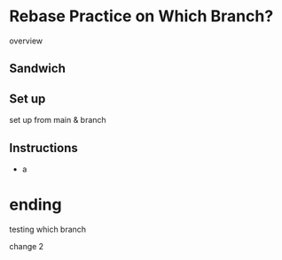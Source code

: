 # Rebase Practice on Which Branch?

overview
## Sandwich

## Set up

set up from main & branch

## Instructions

* a

# ending

testing which branch

change 2
